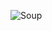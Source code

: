 ![Soup](https://encrypted-tbn0.gstatic.com/images?q=tbn:ANd9GcQfdE2wkjjjGfnwA1I8SCQsrxyDx1k_tsYcSg&usqp=CAU)
